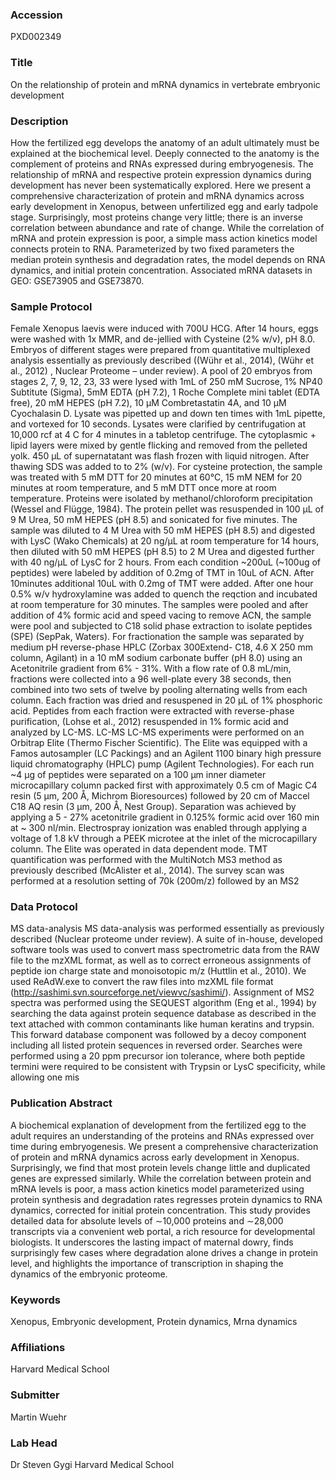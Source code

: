 ### Accession
PXD002349

### Title
On the relationship of protein and mRNA dynamics in vertebrate embryonic development

### Description
How the fertilized egg develops the anatomy of an adult ultimately must be explained at the biochemical level. Deeply connected to the anatomy is the complement of proteins and RNAs expressed during embryogenesis. The relationship of mRNA and respective protein expression dynamics during development has never been systematically explored.  Here we present a comprehensive characterization of protein and mRNA dynamics across early development in Xenopus, between unfertilized egg and early tadpole stage. Surprisingly, most proteins change very little; there is an inverse correlation between abundance and rate of change. While the correlation of mRNA and protein expression is poor, a simple mass action kinetics model connects protein to RNA. Parameterized by two fixed  parameters the median protein synthesis and degradation rates, the model depends on RNA dynamics, and initial protein concentration. Associated mRNA datasets in GEO: GSE73905 and GSE73870. 

### Sample Protocol
Female Xenopus laevis were induced with 700U HCG. After 14 hours, eggs were washed with 1x MMR, and de-jellied with Cysteine (2% w/v), pH 8.0. Embryos of different stages were prepared from quantitative multiplexed analysis essentially as previously described ((Wühr et al., 2014), (Wühr et al., 2012) , Nuclear Proteome – under review). A pool of 20 embryos from stages 2, 7, 9, 12, 23, 33 were lysed with 1mL of 250 mM Sucrose, 1% NP40 Subtitute (Sigma), 5mM EDTA (pH 7.2), 1 Roche Complete mini tablet (EDTA free), 20 mM HEPES (pH 7.2), 10 μM Combretastatin 4A, and 10 μM Cyochalasin D. Lysate was pipetted up and down ten times with 1mL pipette, and vortexed for 10 seconds. Lysates were clarified by centrifugation at 10,000 rcf at 4 C for 4 minutes in a tabletop centrifuge. The cytoplasmic + lipid layers were mixed by gentle flicking and removed from the pelleted yolk. 450 µL of supernatatant was flash frozen with liquid nitrogen. After thawing SDS was added to to 2% (w/v). For cysteine protection, the sample was treated with 5 mM DTT for 20 minutes at 60°C, 15 mM NEM for 20 minutes at room temperature, and 5 mM DTT once more at room temperature. Proteins were isolated by methanol/chloroform precipitation (Wessel and Flügge, 1984). The protein pellet was resuspended in 100 µL of 9 M Urea, 50 mM HEPES (pH 8.5) and sonicated for five minutes. The sample was diluted to 4 M Urea with 50 mM HEPES (pH 8.5) and digested with LysC (Wako Chemicals) at 20 ng/μL at room temperature for 14 hours, then diluted with 50 mM HEPES (pH 8.5) to 2 M Urea and digested further with 40 ng/μL of LysC for 2 hours. From each condition ~200uL (~100ug of peptides) were labeled by addition of 0.2mg of TMT in 10uL of ACN. After 10minutes additional 10uL with 0.2mg of TMT were added.  After one hour 0.5% w/v hydroxylamine was added to quench the reqction and incubated at room temperature for 30 minutes. The samples were pooled and after addition of 4% formic acid and speed vacing to remove ACN, the sample were pool and subjected to C18 solid phase extraction to isolate peptides (SPE) (SepPak, Waters).  For fractionation the sample was separated by medium pH reverse-phase HPLC (Zorbax 300Extend- C18, 4.6 X 250 mm column, Agilant) in a 10 mM sodium carbonate buffer (pH 8.0) using an Acetonitrile gradient from 6% - 31%. With a flow rate of 0.8 mL/min, fractions were collected into a 96 well-plate every 38 seconds, then combined into two sets of twelve by pooling alternating wells from each column. Each fraction was dried and resuspened in 20 μL of 1% phosphoric acid. Peptides from each fraction were extracted with reverse-phase purification, (Lohse et al., 2012) resuspended in 1% formic acid and analyzed by LC-MS. LC-MS LC-MS experiments were performed on an Orbitrap Elite (Thermo Fischer Scientific). The Elite was equipped with a Famos autosampler (LC Packings) and an Agilent 1100 binary high pressure liquid chromatography (HPLC) pump (Agilent Technologies). For each run ~4 μg of peptides were separated on a 100 μm inner diameter microcapillary column packed first with approximately 0.5 cm of Magic C4 resin (5 µm, 200 Å, Michrom Bioresources) followed by 20 cm of Maccel C18 AQ resin (3 μm, 200 Å, Nest Group). Separation was achieved by applying a 5 - 27% acetonitrile gradient in 0.125% formic acid over 160 min at ~ 300 nl/min. Electrospray ionization was enabled through applying a voltage of 1.8 kV through a PEEK microtee at the inlet of the microcapillary column. The Elite was operated in data dependent mode. TMT quantification was performed with the MultiNotch MS3 method as previously described (McAlister et al., 2014). The survey scan was performed at a resolution setting of 70k (200m/z) followed by an MS2

### Data Protocol
MS data-analysis MS data-analysis was performed essentially as previously described (Nuclear proteome under review). A suite of in-house, developed software tools was used to convert mass spectrometric data from the RAW file to the mzXML format, as well as to correct erroneous assignments of peptide ion charge state and monoisotopic m/z (Huttlin et al., 2010).  We used ReAdW.exe to convert the raw files into mzXML file format (http://sashimi.svn.sourceforge.net/viewvc/sashimi/). Assignment of MS2 spectra was performed using the SEQUEST algorithm (Eng et al., 1994) by searching the data against protein sequence database as described in the text attached with common contaminants like human keratins and trypsin. This forward database component was followed by a decoy component including all listed protein sequences in reversed order. Searches were performed using a 20 ppm precursor ion tolerance, where both peptide termini were required to be consistent with Trypsin or LysC specificity, while allowing one mis

### Publication Abstract
A biochemical explanation of development from the fertilized egg to the adult requires an understanding of the proteins and RNAs expressed over time during embryogenesis. We present a comprehensive characterization of protein and mRNA dynamics across early development in Xenopus. Surprisingly, we find that most protein levels change little and duplicated genes are expressed similarly. While the correlation between protein and mRNA levels is poor, a mass action kinetics model parameterized using protein synthesis and degradation rates regresses protein dynamics to RNA dynamics, corrected for initial protein concentration. This study provides detailed data for absolute levels of &#x223c;10,000 proteins and &#x223c;28,000 transcripts via a convenient web portal, a rich resource for developmental biologists. It underscores the lasting impact of maternal dowry, finds surprisingly few cases where degradation alone drives a change in protein level, and highlights the importance of transcription in shaping the dynamics of the embryonic proteome.

### Keywords
Xenopus, Embryonic development, Protein dynamics, Mrna dynamics

### Affiliations
Harvard Medical School

### Submitter
Martin Wuehr

### Lab Head
Dr Steven Gygi
Harvard Medical School


